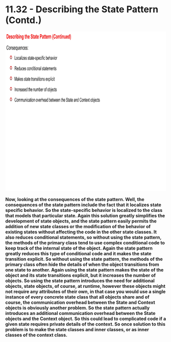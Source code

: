 # 11.32 - Describing the State Pattern (Contd.)

<img src="/images/11_32_01.jpg" width="800" height="500">

**Now, looking at the consequences of the state pattern. Well, the consequences of the state pattern include the fact that it localizes state specific behavior. So the state-specific behavior is localized to the class that models that particular state. Again this solution greatly simplifies the development of state objects, and the state pattern easily permits the addition of new state classes or the modification of the behavior of existing states without affecting the code in the other state classes. It also reduces conditional statements, so without using the state pattern, the methods of the primary class tend to use complex conditional code to keep track of the internal state of the object. Again the state pattern greatly reduces this type of conditional code and it makes the state transition explicit. So without using the state pattern, the methods of the primary class often hide the details of when the object transitions from one state to another. Again using the state pattern makes the state of the object and its state transitions explicit, but it increases the number of objects. So using the state pattern introduces the need for additional objects, state objects, of course, at runtime, however these objects might not require any attributes of their own, in that case you would use a single instance of every concrete state class that all objects share and of course, the communication overhead between the State and Context objects is obviously another problem. So the state pattern actually introduces an additional communication overhead between the State objects and the Context object. So this could lead to complicated code if a given state requires private details of the context. So once solution to this problem is to make the state classes and inner classes, or as inner classes of the context class.**